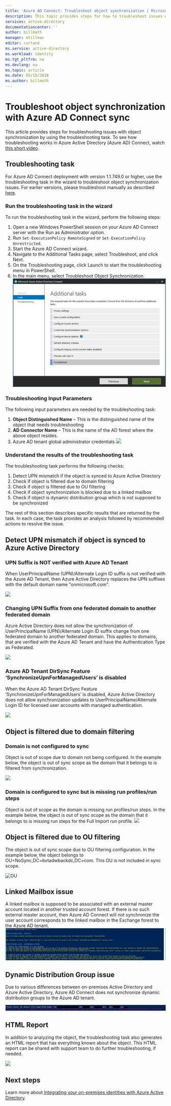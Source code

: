 ```yaml
---
title: 'Azure AD Connect: Troubleshoot object synchronization | Microsoft Docs'
description: This topic provides steps for how to troubleshoot issues with object synchronization using the troubleshooting task.
services: active-directory
documentationcenter: ''
author: billmath
manager: mtillman
editor: curtand
ms.service: active-directory
ms.workload: identity
ms.tgt_pltfrm: na
ms.devlang: na
ms.topic: article
ms.date: 05/15/2018
ms.author: billmath
---
```


# Troubleshoot object synchronization with Azure AD Connect sync
This article provides steps for troubleshooting issues with object synchronization by using the troubleshooting task. To see how troubleshooting works in Azure Active Directory (Azure AD) Connect, watch [this short video](https://aka.ms/AADCTSVideo).

## Troubleshooting task
For Azure AD Connect deployment with version 1.1.749.0 or higher, use the troubleshooting task in the wizard to troubleshoot object synchronization issues. For earlier versions, please troubleshoot manually as described [here](active-directory-aadconnectsync-troubleshoot-object-not-syncing.md).

### Run the troubleshooting task in the wizard
To run the troubleshooting task in the wizard, perform the following steps:

1.	Open a new Windows PowerShell session on your Azure AD Connect server with the Run as Administrator option.
2.	Run `Set-ExecutionPolicy RemoteSigned` or `Set-ExecutionPolicy Unrestricted`.
3.	Start the Azure AD Connect wizard.
4.	Navigate to the Additional Tasks page, select Troubleshoot, and click Next.
5.	On the Troubleshooting page, click Launch to start the troubleshooting menu in PowerShell.
6.	In the main menu, select Troubleshoot Object Synchronization.
![](media\active-directory-aadconnect-troubleshoot-objectsynch\objsynch11.png)

### Troubleshooting Input Parameters
The following input parameters are needed by the troubleshooting task:
1.	**Object Distinguished Name** – This is the distinguished name of the object that needs troubleshooting
2.	**AD Connector Name** – This is the name of the AD forest where the above object resides.
3.	Azure AD tenant global administrator credentials
![](media\active-directory-aadconnect-troubleshoot-objectsynch\objsynch1.png)

### Understand the results of the troubleshooting task
The troubleshooting task performs the following checks:

1.	Detect UPN mismatch if the object is synced to Azure Active Directory
2.	Check if object is filtered due to domain filtering
3.	Check if object is filtered due to OU filtering
4.  Check if object synchronization is blocked due to a linked mailbox
5. Check if object is dynamic distribution group which is not supposed to be synchronized

The rest of this section describes specific results that are returned by the task. In each case, the task provides an analysis followed by recommended actions to resolve the issue.

## Detect UPN mismatch if object is synced to Azure Active Directory
### UPN Suffix is NOT verified with Azure AD Tenant
When UserPrincipalName (UPN)/Alternate Login ID suffix is not verified with the Azure AD Tenant, then Azure Active Directory replaces the UPN suffixes with the default domain name "onmicrosoft.com".

![](media\active-directory-aadconnect-troubleshoot-objectsynch\objsynch2.png)

### Changing UPN Suffix from one federated domain to another federated domain
Azure Active Directory does not allow the synchronization of UserPrincipalName (UPN)/Alternate Login ID suffix change from one federated domain to another federated domain. This applies to domains, that are verified with the Azure AD Tenant and have the Authentication Type as Federated.

![](media\active-directory-aadconnect-troubleshoot-objectsynch\objsynch3.png) 

### Azure AD Tenant DirSync Feature ‘SynchronizeUpnForManagedUsers’ is disabled
When the Azure AD Tenant DirSync Feature ‘SynchronizeUpnForManagedUsers’ is disabled, Azure Active Directory does not allow synchronization updates to UserPrincipalName/Alternate Login ID for licensed user accounts with managed authentication.

![](media\active-directory-aadconnect-troubleshoot-objectsynch\objsynch4.png)

## Object is filtered due to domain filtering
### Domain is not configured to sync
Object is out of scope due to domain not being configured. In the example below, the object is out of sync scope as the domain that it belongs to is filtered from synchronization.

![](media\active-directory-aadconnect-troubleshoot-objectsynch\objsynch5.png)

### Domain is configured to sync but is missing run profiles/run steps
Object is out of scope as the domain is missing run profiles/run steps. In the example below, the object is out of sync scope as the domain that it belongs to is missing run steps for the Full Import run profile.
![](media\active-directory-aadconnect-troubleshoot-objectsynch\objsynch6.png)

## Object is filtered due to OU filtering
The object is out of sync scope due to OU filtering configuration. In the example below, the object belongs to OU=NoSync,DC=bvtadwbackdc,DC=com.  This OU is not included in sync scope.</br>

![OU](media\active-directory-aadconnect-troubleshoot-objectsynch\objsynch7.png)

## Linked Mailbox issue
A linked mailbox is supposed to be associated with an external master account located in another trusted account forest. If there is no such external master account, then Azure AD Connect will not synchronize the user account corresponds to the linked mailbox in the Exchange forest to the Azure AD tenant.</br>
![Linked Mailbox](media\active-directory-aadconnect-troubleshoot-objectsynch\objsynch12.png)

## Dynamic Distribution Group issue
Due to various differences between on-premises Active Directory and Azure Active Directory, Azure AD Connect does not synchronize dynamic distribution groups to the Azure AD tenant.

![Dynamic Distribution Group](media\active-directory-aadconnect-troubleshoot-objectsynch\objsynch13.png)

## HTML Report
In addition to analyzing the object, the troubleshooting task also generates an HTML report that has everything known about the object. This HTML report can be shared with support team to do further troubleshooting, if needed.

![](media\active-directory-aadconnect-troubleshoot-objectsynch\objsynch8.png)

## Next steps
Learn more about [Integrating your on-premises identities with Azure Active Directory](active-directory-aadconnect.md).
